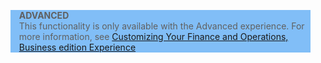 <blockquote STYLE="background: #81BEF7;border-left:None"><b>ADVANCED</b><br />This functionality is only available with the Advanced experience. For more information, see <a href="../ui-experiences.md" data-raw-source="[Customizing Your Finance and Operations, Business edition  Experience](../ui-experiences.md)">Customizing Your Finance and Operations, Business edition  Experience</a> </blockquote>
